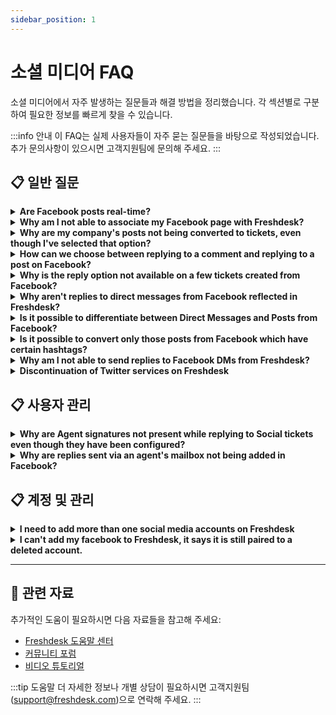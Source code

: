 ```yaml
---
sidebar_position: 1
---
```


# 소셜 미디어 FAQ

소셜 미디어에서 자주 발생하는 질문들과 해결 방법을 정리했습니다. 각 섹션별로 구분하여 필요한 정보를 빠르게 찾을 수 있습니다.

:::info 안내
이 FAQ는 실제 사용자들이 자주 묻는 질문들을 바탕으로 작성되었습니다. 추가 문의사항이 있으시면 고객지원팀에 문의해 주세요.
:::


## 📋 일반 질문

<details>
<summary><strong>Are Facebook posts real-time?</strong></summary>

Yes, Facebook posts are real-time. If you have v2 of the Facebook integration enabled, direct messages will be real-time as well.

</details>

<details>
<summary><strong>Why am I not able to associate my Facebook page with Freshdesk?</strong></summary>

The authorization can run into trouble under the following scenarios:- When you are trying to authorize from your custom/vanity URL. Please try the authorization after logging into your Account using Freshdesk URL, which would go by YourCompanyName.freshdesk.com.- If you have SSO enabled, please try logging in using your Freshdesk credentials after bypassing your SSO, using the URL - YourCompanyName.freshdesk.com/login/normal.
- Please ensure if you are not logged into another Facebook account on your browser at the same time. The Facebook account which you are logged into would have to be an Admin of the Facebook page.- There could also be several reasons why you are unable to associate your Facebook page with Freshdesk. Here are some possible reasons and solutions:[](https://support.freshdesk.com/en/support/solutions/articles/37557-integrating-a-facebook-page-with-your-helpdesk)
- [You need to be an **Admin** of the Facebook page you are trying to integrat](https://support.freshdesk.com/en/support/solutions/articles/37557-integrating-a-facebook-page-with-your-helpdesk)e[](https://support.freshdesk.com/en/support/solutions/articles/37557-integrating-a-facebook-page-with-your-helpdesk). Please ensure that you have the necessary permissions.[](https://support.freshdesk.com/en/support/solutions/articles/37557-integrating-a-facebook-page-with-your-helpdesk)
-
[You cannot add pages that are already integrated with another Freshdesk accoun](https://support.freshdesk.com/en/support/solutions/articles/37557-integrating-a-facebook-page-with-your-helpdesk)t[](https://support.freshdesk.com/en/support/solutions/articles/37557-integrating-a-facebook-page-with-your-helpdesk). Please ensure that the page you are trying to integrate is not already associated with another Freshdesk account.-
[Sometimes, when page settings change, you may have to reauthorize the Facebook pag](https://support.freshdesk.com/en/support/solutions/articles/37557-integrating-a-facebook-page-with-your-helpdesk)e.[](https://support.freshdesk.com/en/support/solutions/articles/37557-integrating-a-facebook-page-with-your-helpdesk) Please try reauthorizing the Facebook page if you are facing issues.

</details>

<details>
<summary><strong>Why are my company's posts not being converted to tickets, even though I've selected that option?</strong></summary>

Company posts would only be converted to tickets only when an end user/customer adds a comment to the post on Facebook. The post in itself will not be immediately converted.When the post is eventually converted after a user comment, the original post is also brought-in along with the ticket inside Freshdesk.

</details>

<details>
<summary><strong>How can we choose between replying to a comment and replying to a post on Facebook?</strong></summary>

You can either reply to the post or reply to a particular comment from Freshdesk.To reply to the post, you would have to use the **"Reply"** button at the top or bottom of the ticket.To reply to a particular comment, hover over the comment and click the reply icon to the right of the yellow space.

</details>

<details>
<summary><strong>Why is the reply option not available on a few tickets created from Facebook?</strong></summary>

If a Facebook page is removed from Freshdesk, all the tickets which were created from that Facebook page will lose connection to that page. For those tickets, the **"Reply"** button would not appear, so agents will not be able to reply to that ticket anymore.

</details>

<details>
<summary><strong>Why aren't replies to direct messages from Facebook reflected in Freshdesk?</strong></summary>

If you have enabled v2 of the Facebook integration which ensures that the messages are converted to tickets in real time.To change your Facebook integration to v2, please send an email to support@freshdesk.com and we'll have this fixed.

</details>

<details>
<summary><strong>Is it possible to differentiate between Direct Messages and Posts from Facebook?</strong></summary>

Yes, it is possible to differentiate between a Facebook direct message and a Facebook post in Freshdesk. Unlike a ticket created via a Facebook post, **a lock next to the Facebook icon** will be present for a ticket created from a direct message in the ticket details page.However, it is not possible to differentiate between direct messages and posts from the List View in the Tickets tab.

</details>

<details>
<summary><strong>Is it possible to convert only those posts from Facebook which have certain hashtags?</strong></summary>

With the Facebook integration, all visitor posts will be converted to tickets automatically once the page is connected with the Freshdesk account. However, for comments on posts, you can configure filters and/or keywords to filter posts and convert them to tickets.This can be done under **관리자 -> Channels -> Facebook -> Edit **and by choosing the option **Convert only relevant posts**.

</details>

<details>
<summary><strong>Why am I not able to send replies to Facebook DMs from Freshdesk?</strong></summary>

Facebook has recently introduced a messaging policy which does not allow apps to send messages to customers 24 hours after they have messaged a page.For example, if a customer messages a page on 8th March 2020 at 5:00 PM, they have until 5:00 PM 9th March 2020 to respond. After this window, they cannot send a response. Please note that this is a rolling window. If the customer sends another message at 5:30 PM, they have until 5:30 PM the next day to respond.This change is in line with people’s expectations of faster responses from businesses. Please refer to Facebook's article for [more details around this policy](https://developers.facebook.com/docs/messenger-platform/policy/policy-overview#new_policy).We've incorporated the **closed beta API for Facebook direct messages in Freshdesk. **So now, you will be able to respond to direct messages within a **21-day window till July 15th**, considering COVID-19 post which the window would be cut short to 7 days.Also, there are other ways of coping up with this situation further.You can collect their customer's contact details (email address or phone number) with an automated message. This automated message can be fired in two ways.**1. Directly from Facebook.**If you have very few Facebook pages, you can set up an automated message to collect customer details from this specific section![Image](https://s3.amazonaws.com/cdn.freshdesk.com/data/helpdesk/attachments/production/50001222086/original/Z1PxG8oRGVQLhqGxHcOPCmNS7VsvmnBmYg.png?1591702091)**2. Using API**
If you have multiple Facebook pages integrated with your Freshdesk and have separate groups that handle just DM tickets, you can use webhooks to send an automatic reply. This requires the addition of a new feature from our end. Please reach out to us at [support@freshdesk.com](http://support@freshdesk.com) if you would like to get this feature enabled.

</details>

<details>
<summary><strong>Discontinuation of Twitter services on Freshdesk</strong></summary>

Freshdesk Twitter services are discontinued.Freshworks uses Twitter APIs to power tweets and DMs in Freshdesk. Over the past few weeks, Twitter has made a number of changes to its API and access tiers and recently revoked our access to Twitter. We have been engaging with Twitter to see how we can continue extending support; however, we have ultimately come to the decision that it will not be feasible due to the prohibitive cost involved and uncertainty around Twitter APIs for commercial offering.With this update, you can no longer use Twitter as a channel within Freshdesk to reply to tweets and DMs. Twitter services are completely discontinued, and we encourage you to use our alternative channels, like Facebook or WhatsApp, to continue engaging with your customers on social media platforms.We understand that this news may be disappointing. However, we hope our alternative solutions will help you continue engaging your customers effectively.We regret the inconvenience caused. Please write to us at [support@freshdesk.com](mailto:support@freshdesk.com) if you have any questions.

</details>


## 📋 사용자 관리

<details>
<summary><strong>Why are Agent signatures not present while replying to Social tickets even though they have been configured?</strong></summary>

The agent signatures will not be present when replying to a Facebook post because the replies will go from the support handle and not the agents'. Similarly, the ticket links will not be present either.

</details>

<details>
<summary><strong>Why are replies sent via an agent's mailbox not being added in Facebook?</strong></summary>

For Facebook tickets, it is mandatory that the agents are logged into the portal and that they reply from the portal as well. This ensures that the reply is sent as a message to the customer. When an agent replies from the mailbox, it will only add a public note in the ticket and this won't be reflected in Facebook.

</details>


## 📋 계정 및 관리

<details>
<summary><strong>I need to add more than one social media accounts on Freshdesk</strong></summary>

From the Blossom plan you will have the option to add multiple Facebook pages with Freshdesk. However, in the Sprout plan you will only have an option to add one page.

</details>

<details>
<summary><strong>I can't add my facebook to Freshdesk, it says it is still paired to a deleted account.</strong></summary>

In general, a facebook page or an account can be added only to one specific Freshdesk account. In case you have linked the same Facebook account to another Freshdesk account, please unlink the facebook page from that account and activate it in the current account.

</details>


---

## 🔗 관련 자료

추가적인 도움이 필요하시면 다음 자료들을 참고해 주세요:

- [Freshdesk 도움말 센터](https://support.freshdesk.com)
- [커뮤니티 포럼](https://community.freshworks.com)
- [비디오 튜토리얼](https://freshdesk.com/resources/videos)

:::tip 도움말
더 자세한 정보나 개별 상담이 필요하시면 고객지원팀(support@freshdesk.com)으로 연락해 주세요.
:::

